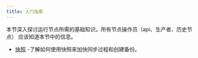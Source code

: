 ```yaml
---
title: 入门指南
---
```


<head>
 <title>节点操作入门</title></head>

本节深入探讨运行节点所需的基础知识。所有节点操作员（api、生产者、历史节点）
应该知道本节中的信息。

* [快照](./50_snapshots.md) -了解如何使用快照来加快同步过程和创建备份。
